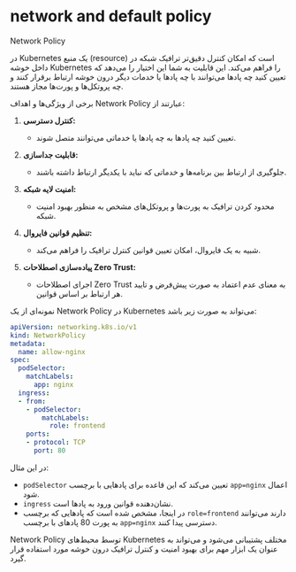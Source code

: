 # network and default policy

Network Policy

در Kubernetes یک منبع (resource) است که امکان کنترل دقیق‌تر ترافیک شبکه در داخل خوشه Kubernetes را فراهم می‌کند. این قابلیت به شما این اختیار را می‌دهد که تعیین کنید چه پادها می‌توانند با چه پادها یا خدمات دیگر درون خوشه ارتباط برقرار کنند و چه پروتکل‌ها و پورت‌ها مجاز هستند.

برخی از ویژگی‌ها و اهداف Network Policy عبارتند از:

1. **کنترل دسترسی:**
   - تعیین کنید چه پادها به چه پادها یا خدماتی می‌توانند متصل شوند.

2. **قابلیت جداسازی:**
   - جلوگیری از ارتباط بین برنامه‌ها و خدماتی که نباید با یکدیگر ارتباط داشته باشند.

3. **امنیت لایه شبکه:**
   - محدود کردن ترافیک به پورت‌ها و پروتکل‌های مشخص به منظور بهبود امنیت شبکه.

4. **تنظیم قوانین فایروال:**
   - شبیه به یک فایروال، امکان تعیین قوانین کنترل ترافیک را فراهم می‌کند.

5. **پیاده‌سازی اصطلاحات Zero Trust:**
   - اجرای اصطلاحات Zero Trust به معنای عدم اعتماد به صورت پیش‌فرض و تایید هر ارتباط بر اساس قوانین.

نمونه‌ای از یک Network Policy در Kubernetes می‌تواند به صورت زیر باشد:

```yaml
apiVersion: networking.k8s.io/v1
kind: NetworkPolicy
metadata:
  name: allow-nginx
spec:
  podSelector:
    matchLabels:
      app: nginx
  ingress:
  - from:
    - podSelector:
        matchLabels:
          role: frontend
    ports:
    - protocol: TCP
      port: 80
```

در این مثال:

- `podSelector` تعیین می‌کند که این قاعده برای پادهایی با برچسب `app=nginx` اعمال شود.
- `ingress` نشان‌دهنده قوانین ورود به پادها است.
- در اینجا، مشخص شده است که پادهایی که برچسب `role=frontend` دارند می‌توانند به پورت 80 پادهای با برچسب `app=nginx` دسترسی پیدا کنند.

Network Policy توسط محیط‌های Kubernetes مختلف پشتیبانی می‌شود و می‌تواند به عنوان یک ابزار مهم برای بهبود امنیت و کنترل ترافیک درون خوشه مورد استفاده قرار گیرد.
